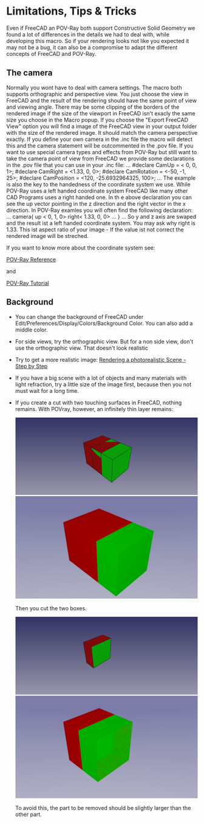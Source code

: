 # Limitations, Tips & Tricks

Even if FreeCAD an POV-Ray both support Constructive Solid Geometry we found a lot of differences in the details we had to deal with, while developing this macro.
So if your rendering looks not like you expected it may not be a bug, it can also be a compromise to adapt the different concepts of FreeCAD and POV-Ray.

## The camera

Normally you wont have to deal with camera settings. The macro both supports orthographic and perspective view. You just choose the view in FreeCAD and the result of the rendering should have the same point of view and viewing angle. There may be some clipping of the borders of the rendered image if the size of the viewport in FreeCAD isn't exacly the same size you choose in the Macro popup. If you choose the "Export FreeCAD View" option you will find a image of the FreeCAD view in your output folder with the size of the rendered image. It should match the camera perspective exactly.
If you define your own camera in the .inc file the macro will detect this and the camera statement will be outcommented in the .pov file. If you want to use special camera types and effects from POV-Ray but still want to take the camera point of view from FreeCAD we provide some declarations in the .pov file that you can use in your .inc file:
...
#declare CamUp = < 0, 0, 1>;
#declare CamRight = <1.33, 0, 0>;
#declare CamRotation = <-50, -1, 25>;
#declare CamPosition = <120, -25.6932964325, 100>;
...
The example is also the key to the handedness of the coordinate system we use. While POV-Ray uses a left handed coordinate system FreeCAD like many other CAD Programs uses a right handed one. In th e above declaration you can see the up vector pointing in the z direction and the right vector in the x direction. In POV-Ray examles you will often find the following declaration:
...
camera{
    up < 0, 1, 0>
    right< 1.33, 0, 0>
    ...
    }
...
So y and z axis are swaped and the result ist a left handed coordinate system.
You may ask why right is 1.33. This ist aspect ratio of your image - If the value ist not correct the rendered image will be streched.

If you want to know more about the coordinate system see:

[POV-Ray Reference](http://www.povray.org/documentation/3.7.0/r3_4.html#r3_4_2_1_7)

and

[POV-Ray Tutorial](http://www.povray.org/documentation/3.7.0/t2_2.html#t2_2_1_1)

## Background


* You can change the background of FreeCAD under Edit/Preferences/Display/Colors/Background Color. You can also add a middle color.
* For side views, try the orthographic view. But for a non side view, don't use the orthographic view. That doesn't look realistic
* Try to get a more realistic image: [Rendering a photorealistic Scene - Step by Step](realistic.md)
* If you have a big scene with a lot of objects and many materials with light refraction, try a little size of the image first, because then you not must wait for a long time.
* If you create a cut with two touching surfaces in FreeCAD, nothing remains. With POVray, however, an infinitely thin layer remains:

  ![FreeCAD before cutting](img/tipsAndTricks/01_FC.png "FreeCAD before cutting")
  ![POVray before cutting](img/tipsAndTricks/01_PR.png "POVray before cutting")

  Then you cut the two boxes.

  ![FreeCAD after cutting](img/tipsAndTricks/02_FC.png "FreeCAD after cutting")
  ![POVray after cutting](img/tipsAndTricks/02_PR.png "POVray after cutting")

  To avoid this, the part to be removed should be slightly larger than the other part.
